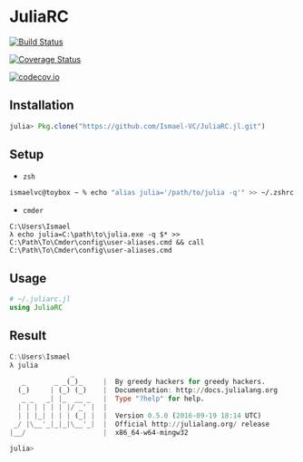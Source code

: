 # JuliaRC

[![Build Status](https://travis-ci.org/Ismael-VC/JuliaRC.jl.svg?branch=master)](https://travis-ci.org/Ismael-VC/JuliaRC.jl)

[![Coverage Status](https://coveralls.io/repos/Ismael-VC/JuliaRC.jl/badge.svg?branch=master&service=github)](https://coveralls.io/github/Ismael-VC/JuliaRC.jl?branch=master)

[![codecov.io](http://codecov.io/github/Ismael-VC/JuliaRC.jl/coverage.svg?branch=master)](http://codecov.io/github/Ismael-VC/JuliaRC.jl?branch=master)

## Installation

```julia
julia> Pkg.clone("https://github.com/Ismael-VC/JuliaRC.jl.git")
```

## Setup

* `zsh`

```bash
ismaelvc@toybox ~ % echo "alias julia='/path/to/julia -q'" >> ~/.zshrc && source ~/.zshrc
```

* `cmder`

```dos
C:\Users\Ismael
λ echo julia=C:\path\to\julia.exe -q $* >> C:\Path\To\Cmder\config\user-aliases.cmd && call C:\Path\To\Cmder\config\user-aliases.cmd
```

## Usage

```julia
# ~/.juliarc.jl
using JuliaRC
```

## Result

```julia
C:\Users\Ismael
λ julia
               _
   _       _ _(_)_     |  By greedy hackers for greedy hackers.
  (_)     | (_) (_)    |  Documentation: http://docs.julialang.org
   _ _   _| |_  __ _   |  Type "?help" for help.
  | | | | | | |/ _' |  |
  | | |_| | | | (_| |  |  Version 0.5.0 (2016-09-19 18:14 UTC)
 _/ |\__'_|_|_|\__'_|  |  Official http://julialang.org/ release
|__/                   |  x86_64-w64-mingw32

julia>
```
